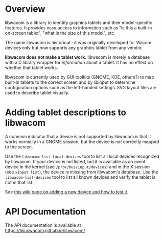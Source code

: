 # Overview

libwacom is a library to identify graphics tablets and their model-specific
features. It provides easy access to information such as "is this a built-in
on-screen tablet", "what is the size of this model", etc.

The name libwacom is historical - it was originally developed for Wacom devices
only but now supports any graphics tablet from any vendor.

**libwacom does not make a tablet work.** libwacom is merely a database with a
C library wrapper for *information* about a tablet. It has no effect on whether
that tablet works.

libwacom is currently used by GUI toolkits (GNOME, KDE, others?) to map
built-in tablets to the correct screen and by libinput to determine configuration
options such as the left-handed settings. SVG layout files are used to describe
tablet visually.

# Adding tablet descriptions to libwacom

A common indicator that a device is not supported by libwacom is that it works
normally in a GNOME session, but the device is not correctly mapped to the
screen.

Use the `libwacom-list-local-devices` tool to list all local devices recognized
by libwacom. If your device is not listed, but it is available as an event
device in the kernel (see `/proc/bus/input/devices`) and in the X session (see
`xinput list`), the device is missing from libwacom's database.
Use the `libwacom-list-devices` tool to list all known devices and verify
the tablet is not in that list.

See [this wiki page on adding a new device and how to test it](https://github.com/linuxwacom/libwacom/wiki/Adding-a-new-device).

# API Documentation

The API documentation is available at https://linuxwacom.github.io/libwacom/
